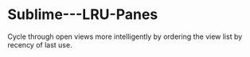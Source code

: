 Sublime---LRU-Panes
===================

Cycle through open views more intelligently by ordering the view list by recency of last use.